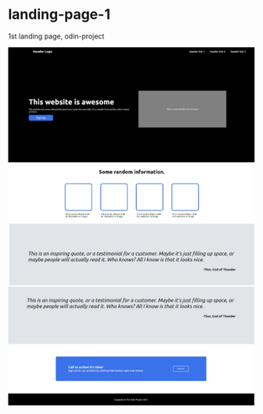 # landing-page-1
1st landing page, odin-project

![landing_page_img_1.img](images/lp_1.jpg)
![landing_page_img_1.img](images/lp_2.jpg)
![landing_page_img_1.img](images/lp_3.jpg)

